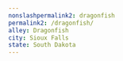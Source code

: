 ```yaml
---
﻿nonslashpermalink2: dragonfish
permalink2: /dragonfish/
alley: Dragonfish
city: Sioux Falls
state: South Dakota
---
```


